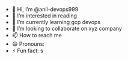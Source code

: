 - 👋 Hi, I’m @anil-devops999
- 👀 I’m interested in reading
- 🌱 I’m currently learning gcp devops
- 💞️ I’m looking to collaborate on xyz company
- 📫 How to reach me
- 😄 Pronouns: 
- ⚡ Fun fact: s

<!---
anil-devops999/anil-devops999 is a ✨ special ✨ repository because its `README.md` (this file) appears on your GitHub profile.
You can click the Preview link to take a look at your changes.
--->
